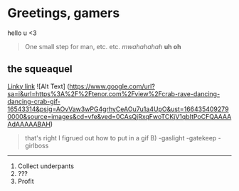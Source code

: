 # Greetings, gamers
hello u <3
> One small step for man, etc. etc. 
*mwahahahah*
**uh oh**
## the squeaquel
[Linky link](https://www.livemint.com/news/world/queen-elizabeth-died-of-broken-heart-royal-expert-decodes-double-rainbow-11664166452068.html)
![Alt Text]
(https://www.google.com/url?sa=i&url=https%3A%2F%2Ftenor.com%2Fview%2Fcrab-rave-dancing-dancing-crab-gif-16543314&psig=AOvVaw3wPG4grhyCeAOu7u1a4UpO&ust=1664354092790000&source=images&cd=vfe&ved=0CAsQjRxqFwoTCKjV1qbItPoCFQAAAAAdAAAAABAH)
> that's right I figrued out how to put in a gif B)
-gaslight 
-gatekeep
-girlboss
---
1. Collect underpants 
2. ???
3. Profit
